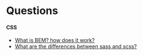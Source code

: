 # Questions

#### CSS

- [What is BEM? how does it work?](https://github.com/wnyao/learning-notes/blob/master/javascript/css/bem-paradigm.md)
- [What are the differences between sass and scss?](https://github.com/wnyao/learning-notes/blob/master/javascript/css/sass-vs-scss.md)
